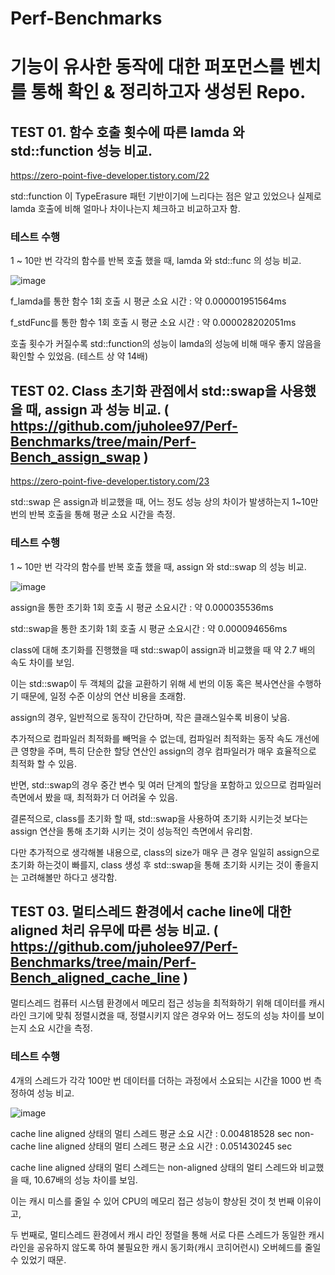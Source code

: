 # Perf-Benchmarks

# 기능이 유사한 동작에 대한 퍼포먼스를 벤치를 통해 확인 & 정리하고자 생성된 Repo.

## TEST 01. 함수 호출 횟수에 따른 lamda 와 std::function 성능 비교. 

https://zero-point-five-developer.tistory.com/22

std::function 이 TypeErasure 패턴 기반이기에 느리다는 점은 알고 있었으나 
실제로 lamda 호출에 비해 얼마나 차이나는지 체크하고 비교하고자 함.

### 테스트 수행

1 ~ 10만 번 각각의 함수를 반복 호출 했을 때, lamda 와 std::func 의 성능 비교.


![image](https://github.com/juholee97/Perf-Benchmarks/assets/156589691/0024e614-21e6-4c57-93f2-f8ab46111b07)

f_lamda를 통한 함수 1회 호출 시 평균 소요 시간 : 약 0.000001951564ms

f_stdFunc를 통한 함수 1회 호출 시 평균 소요 시간 : 약 0.000028202051ms

호출 횟수가 커질수록 std::function의 성능이 lamda의 성능에 비해 매우 좋지 않음을 확인할 수 있었음. (테스트 상 약 14배)






## TEST 02. Class 초기화 관점에서 std::swap을 사용했을 때, assign 과 성능 비교. ( https://github.com/juholee97/Perf-Benchmarks/tree/main/Perf-Bench_assign_swap )

https://zero-point-five-developer.tistory.com/23

std::swap 은 assign과 비교했을 때, 어느 정도 성능 상의 차이가 발생하는지 1~10만 번의 반복 호출을 통해 평균 소요 시간을 측정.


### 테스트 수행

1 ~ 10만 번 각각의 함수를 반복 호출 했을 때, assign 와 std::swap 의 성능 비교.


![image](https://github.com/juholee97/Perf-Benchmarks/assets/156589691/6c914619-4c4b-4c89-89cb-acf3a0ff203b)

assign을 통한 초기화 1회 호출 시 평균 소요시간 :	약 0.000035536ms	

std::swap을 통한 초기화 1회 호출 시 평균 소요시간 : 약 0.000094656ms

class에 대해 초기화를 진행했을 때 std::swap이 assign과 비교했을 때 약 2.7 배의 속도 차이를 보임.

이는 std::swap이 두 객체의 값을 교환하기 위해 세 번의 이동 혹은 복사연산을 수행하기 때문에, 일정 수준 이상의 연산 비용을 초래함.

assign의 경우, 일반적으로 동작이 간단하며, 작은 클래스일수록 비용이 낮음.

추가적으로 컴파일러 최적화를 빼먹을 수 없는데, 컴파일러 최적화는 동작 속도 개선에 큰 영향을 주며, 특히 단순한 할당 연산인 assign의 경우 컴파일러가 매우 효율적으로 최적화 할 수 있음.

반면, std::swap의 경우 중간 변수 및 여러 단계의 할당을 포함하고 있으므로 컴파일러 측면에서 봤을 때, 최적화가 더 어려울 수 있음.

결론적으로, class를 초기화 할 때, std::swap을 사용하여 초기화 시키는것 보다는 assign 연산을 통해 초기화 시키는 것이 성능적인 측면에서 유리함.

다만 추가적으로 생각해볼 내용으로, class의 size가 매우 큰 경우 일일히 assign으로 초기화 하는것이 빠를지, class 생성 후 std::swap을 통해 초기화 시키는 것이 좋을지는 고려해볼만 하다고 생각함.


## TEST 03. 멀티스레드 환경에서 cache line에 대한 aligned 처리 유무에 따른 성능 비교. ( https://github.com/juholee97/Perf-Benchmarks/tree/main/Perf-Bench_aligned_cache_line )

멀티스레드 컴퓨터 시스템 환경에서 메모리 접근 성능을 최적화하기 위해 데이터를 캐시 라인 크기에 맞춰 정렬시켰을 때, 정렬시키지 않은 경우와 어느 정도의 성능 차이를 보이는지 소요 시간을 측정.


### 테스트 수행

4개의 스레드가 각각 100만 번 데이터를 더하는 과정에서 소요되는 시간을 1000 번 측정하여 성능 비교.

![image](https://github.com/user-attachments/assets/dbee0f43-a6c5-453a-9670-bdff52338668)

cache line aligned 상태의 멀티 스레드 평균 소요 시간 : 0.004818528	sec
non-cache line aligned 상태의 멀티 스레드 평균 소요 시간 : 0.051430245 sec

cache line aligned 상태의 멀티 스레드는 non-aligned 상태의 멀티 스레드와 비교했을 때, 10.67배의 성능 차이를 보임.

이는 캐시 미스를 줄일 수 있어 CPU의 메모리 접근 성능이 향상된 것이 첫 번째 이유이고,

두 번째로, 멀티스레드 환경에서 캐시 라인 정렬을 통해 서로 다른 스레드가 동일한 캐시 라인을 공유하지 않도록 하여 불필요한 캐시 동기화(캐시 코히어런시) 오버헤드를 줄일 수 있었기 때문.
